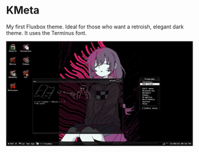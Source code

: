# KMeta

My first Fluxbox theme. Ideal for those who want a retroish, elegant dark theme. It uses the Terminus font.

![Screenshot](KMeta.png)
